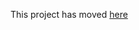 This project has moved [here](https://github.com/yuzhanglong/attachments/tree/main/packages/assets)


